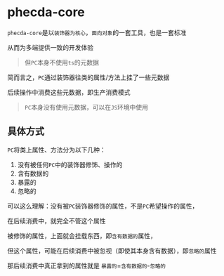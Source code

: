 # phecda-core

`phecda-core`是以`装饰器为核心`，`面向对象`的一套工具，也是一套标准

从而为多端提供一致的开发体验

> 但`PC`本身不使用`ts`的元数据

简而言之，`PC`通过装饰器往类的属性/方法上挂了一些元数据

后续操作中消费这些元数据，即生产消费模式

> `PC`本身没有使用元数据，可以在`JS`环境中使用

<!-- > 被这些装饰器修饰的类，即 -->

## 具体方式
`PC`将类上属性、方法分为以下几种：

1. 没有被任何`PC`中的装饰器修饰、操作的
2. 含有数据的
3. 暴露的
4. 忽略的

可以这么理解：没有被`PC`装饰器修饰的属性，不是`PC`希望操作的属性，

在后续消费中，就完全不管这个属性

被修饰的属性，上面就会挂载东西，即`含有数据的`属性，

但这个属性，可能在后续消费中被忽视（即使其本身含有数据），即`忽略的`属性

那后续消费中真正拿到的属性就是 `暴露的`=`含有数据的`-`忽略的`


